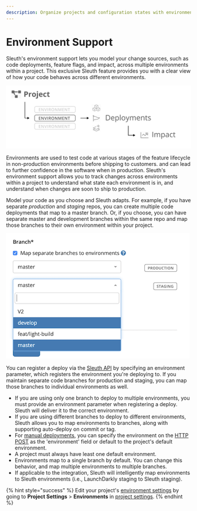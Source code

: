 ```yaml
---
description: Organize projects and configuration states with environments.
---
```


# Environment Support

Sleuth's environment support lets you model your change sources, such as code deployments, feature flags, and impact, across multiple environments within a project. This exclusive Sleuth feature provides you with a clear view of how your code behaves across different environments. 

![A project can contain multiple environments](.gitbook/assets/project-env_hierarchy.png)

Environments are used to test code at various stages of the feature lifecycle in non-production environments before shipping to customers. and can lead to further confidence in the software when in production. Sleuth's environment support allows you to track changes across environments within a project to understand what state each environment is in, and understand when changes are soon to ship to production.

Model your code as you choose and Sleuth adapts. For example, if you have separate _production_ and _staging_ repos, you can create multiple code deployments that map to a master branch. Or, if you choose, you can have separate master and development branches within the same repo and map those branches to their own environment within your project. 

![](.gitbook/assets/branch_mapping%20%281%29.png)

You can register a deploy via the [Sleuth API](resources/api-reference.md) by specifying an environment parameter, which registers the environment you're deploying to. If you maintain separate code branches for production and staging, you can map those branches to individual environments as well. 

* If you are using only one branch to deploy to multiple environments, you must provide an environment parameter when registering a deploy. Sleuth will deliver it to the correct environment. 
* If you are using different branches to deploy to different environments, Sleuth allows you to map environments to branches, along with supporting auto-deploy on commit or tag.
* For [manual deployments](resources/api-reference.md#manual-deploy-registration), you can specify the environment on the [HTTP POST](resources/api-reference.md#environment-deploy-registration) as the 'environment' field or default to the project's default environment.
* A project must always have least one default environment. 
* Environments map to a single branch by default. You can change this behavior, and map multiple environments to multiple branches. 
* If applicable to the integration, Sleuth will intelligently map environments to Sleuth environments \(i.e., LaunchDarkly staging to Sleuth staging\). 

{% hint style="success" %}
Edit your project's [environment settings](settings/project-settings/#environments) by going to **Project Settings** &gt; **Environments** in [project settings](settings/project-settings/). 
{% endhint %}

